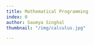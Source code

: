 ```yaml
---
title: Mathematical Programming
index: 0
author: Saumya Singhal
thumbnail: "/img/calculus.jpg"

---
```

<!--stackedit_data:
eyJoaXN0b3J5IjpbLTEyNzg3NDAzMzBdfQ==
-->